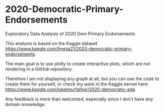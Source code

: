 # 2020-Democratic-Primary-Endorsements
Exploratory Data Analysis of 2020 Dem Primary Endorsements


This analysis is based on the Kaggle dataset https://www.kaggle.com/fmejia21/2020-democratic-primary-endorsements.

The main goal is to use plotly to create interactive plots, which are not rendering in a GitHub repository.

Therefore I am not displaying any graph at all, but you can use the code to create them for yourself, or check my work in the Kaggle kernel here: https://www.kaggle.com/lukeimurfather/2020-democratic-eda

Any feedback is more than welcomed, especially since I don't have any domain knowledge.
